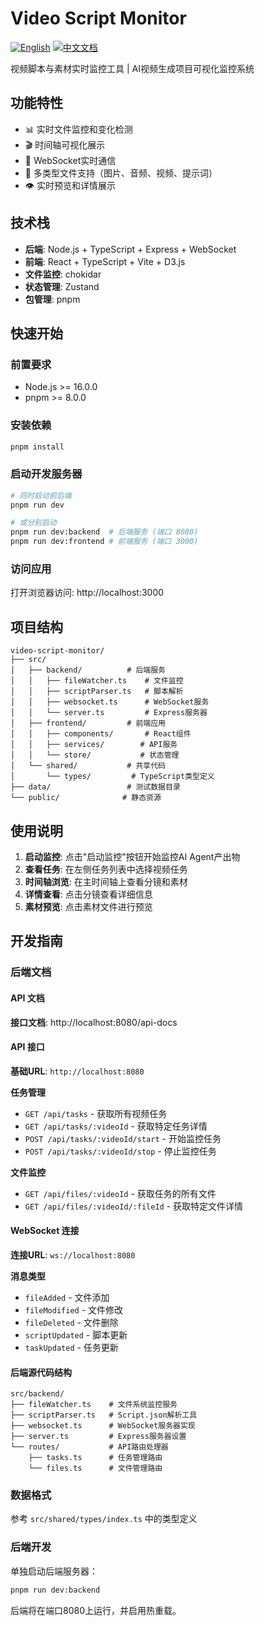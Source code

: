 # Video Script Monitor

[![English](https://img.shields.io/badge/English-Click-yellow)](README.md)
[![中文文档](https://img.shields.io/badge/中文文档-点击查看-orange)](README-zh.md)

视频脚本与素材实时监控工具 | AI视频生成项目可视化监控系统

## 功能特性

- 📊 实时文件监控和变化检测
- 🎬 时间轴可视化展示
- 🔔 WebSocket实时通信
- 📁 多类型文件支持（图片、音频、视频、提示词）
- 👁️ 实时预览和详情展示

## 技术栈

- **后端**: Node.js + TypeScript + Express + WebSocket
- **前端**: React + TypeScript + Vite + D3.js
- **文件监控**: chokidar
- **状态管理**: Zustand
- **包管理**: pnpm

## 快速开始

### 前置要求

- Node.js >= 16.0.0
- pnpm >= 8.0.0

### 安装依赖

```bash
pnpm install
```

### 启动开发服务器

```bash
# 同时启动前后端
pnpm run dev

# 或分别启动
pnpm run dev:backend  # 后端服务 (端口 8080)
pnpm run dev:frontend # 前端服务 (端口 3000)
```

### 访问应用

打开浏览器访问: http://localhost:3000

## 项目结构

```
video-script-monitor/
├── src/
│   ├── backend/          # 后端服务
│   │   ├── fileWatcher.ts    # 文件监控
│   │   ├── scriptParser.ts   # 脚本解析
│   │   ├── websocket.ts      # WebSocket服务
│   │   └── server.ts         # Express服务器
│   ├── frontend/         # 前端应用
│   │   ├── components/       # React组件
│   │   ├── services/        # API服务
│   │   └── store/           # 状态管理
│   └── shared/           # 共享代码
│       └── types/         # TypeScript类型定义
├── data/                 # 测试数据目录
└── public/              # 静态资源
```

## 使用说明

1. **启动监控**: 点击"启动监控"按钮开始监控AI Agent产出物
2. **查看任务**: 在左侧任务列表中选择视频任务
3. **时间轴浏览**: 在主时间轴上查看分镜和素材
4. **详情查看**: 点击分镜查看详细信息
5. **素材预览**: 点击素材文件进行预览

## 开发指南

### 后端文档

#### API 文档

**接口文档**: http://localhost:8080/api-docs

#### API 接口

**基础URL**: `http://localhost:8080`

**任务管理**
- `GET /api/tasks` - 获取所有视频任务
- `GET /api/tasks/:videoId` - 获取特定任务详情
- `POST /api/tasks/:videoId/start` - 开始监控任务
- `POST /api/tasks/:videoId/stop` - 停止监控任务

**文件监控**
- `GET /api/files/:videoId` - 获取任务的所有文件
- `GET /api/files/:videoId/:fileId` - 获取特定文件详情

#### WebSocket 连接

**连接URL**: `ws://localhost:8080`

**消息类型**
- `fileAdded` - 文件添加
- `fileModified` - 文件修改  
- `fileDeleted` - 文件删除
- `scriptUpdated` - 脚本更新
- `taskUpdated` - 任务更新

#### 后端源代码结构

```
src/backend/
├── fileWatcher.ts    # 文件系统监控服务
├── scriptParser.ts   # Script.json解析工具
├── websocket.ts      # WebSocket服务器实现
├── server.ts         # Express服务器设置
└── routes/           # API路由处理器
    ├── tasks.ts      # 任务管理路由
    └── files.ts      # 文件管理路由
```

### 数据格式

参考 `src/shared/types/index.ts` 中的类型定义

### 后端开发

单独启动后端服务器：
```bash
pnpm run dev:backend
```

后端将在端口8080上运行，并启用热重载。
